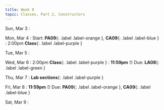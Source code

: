 ```yaml
---
title: Week 9
topic: Classes, Part 2, Constructors
---
```

Sun, Mar 3
: 

Mon, Mar 4
: Start: **PA09**{: .label .label-orange }, **CA09**{: .label .label-blue }
: 2:00pm **Class**{: .label .label-purple }


Tue, Mar 5
: 

Wed, Mar 6
: 2:00pm **Class**{: .label .label-purple } 
: **11:59pm**  ⏰  Due: **LA08**{: .label .label-green }


Thu, Mar 7
: **Lab sections**{: .label .label-purple }


Fri, Mar 8
: **11:59pm**  ⏰  Due: **PA09**{: .label .label-orange }, **CA09**{: .label .label-blue }


Sat, Mar 9
: 

